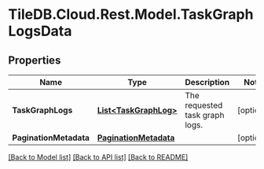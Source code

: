 
# TileDB.Cloud.Rest.Model.TaskGraphLogsData

## Properties

Name | Type | Description | Notes
------------ | ------------- | ------------- | -------------
**TaskGraphLogs** | [**List&lt;TaskGraphLog&gt;**](TaskGraphLog.md) | The requested task graph logs. | [optional] 
**PaginationMetadata** | [**PaginationMetadata**](PaginationMetadata.md) |  | [optional] 

[[Back to Model list]](../README.md#documentation-for-models)
[[Back to API list]](../README.md#documentation-for-api-endpoints)
[[Back to README]](../README.md)

